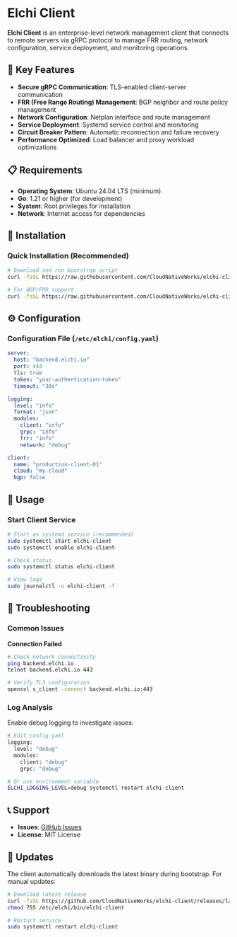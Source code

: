 # Elchi Client

**Elchi Client** is an enterprise-level network management client that connects to remote servers via gRPC protocol to manage FRR routing, network configuration, service deployment, and monitoring operations.

## 🚀 Key Features

- **Secure gRPC Communication**: TLS-enabled client-server communication
- **FRR (Free Range Routing) Management**: BGP neighbor and route policy management
- **Network Configuration**: Netplan interface and route management
- **Service Deployment**: Systemd service control and monitoring
- **Circuit Breaker Pattern**: Automatic reconnection and failure recovery
- **Performance Optimized**: Load balancer and proxy workload optimizations

## 📋 Requirements

- **Operating System**: Ubuntu 24.04 LTS (minimum)
- **Go**: 1.21 or higher (for development)
- **System**: Root privileges for installation
- **Network**: Internet access for dependencies

## 🔧 Installation

### Quick Installation (Recommended)

```bash
# Download and run bootstrap script
curl -fsSL https://raw.githubusercontent.com/CloudNativeWorks/elchi-client/main/elchi-install.sh | sudo bash

# For BGP/FRR support
curl -fsSL https://raw.githubusercontent.com/CloudNativeWorks/elchi-client/main/elchi-install.sh | sudo bash -s -- --enable-bgp
```

## ⚙️ Configuration

### Configuration File (`/etc/elchi/config.yaml`)

```yaml
server:
  host: "backend.elchi.io"
  port: 443
  tls: true
  token: "your-authentication-token"
  timeout: "30s"

logging:
  level: "info"
  format: "json"
  modules:
    client: "info"
    grpc: "info"
    frr: "info"
    network: "debug"

client:
  name: "production-client-01"
  cloud: "my-cloud"
  bgp: false
```

## 🚀 Usage

### Start Client Service

```bash
# Start as systemd service (recommended)
sudo systemctl start elchi-client
sudo systemctl enable elchi-client

# Check status
sudo systemctl status elchi-client

# View logs
sudo journalctl -u elchi-client -f
```

## 🐛 Troubleshooting

### Common Issues

**Connection Failed**
```bash
# Check network connectivity
ping backend.elchi.io
telnet backend.elchi.io 443

# Verify TLS configuration
openssl s_client -connect backend.elchi.io:443
```

### Log Analysis

Enable debug logging to investigate issues:

```bash
# Edit config.yaml
logging:
  level: "debug"
  modules:
    client: "debug"
    grpc: "debug"

# Or use environment variable
ELCHI_LOGGING_LEVEL=debug systemctl restart elchi-client
```

## 📞 Support

- **Issues**: [GitHub Issues](https://github.com/CloudNativeWorks/elchi-client/issues)
- **License**: MIT License

## 🔄 Updates

The client automatically downloads the latest binary during bootstrap. For manual updates:

```bash
# Download latest release
curl -fsSL https://github.com/CloudNativeWorks/elchi-client/releases/latest/download/elchi-client -o /etc/elchi/bin/elchi-client
chmod 755 /etc/elchi/bin/elchi-client

# Restart service
sudo systemctl restart elchi-client
``` 
